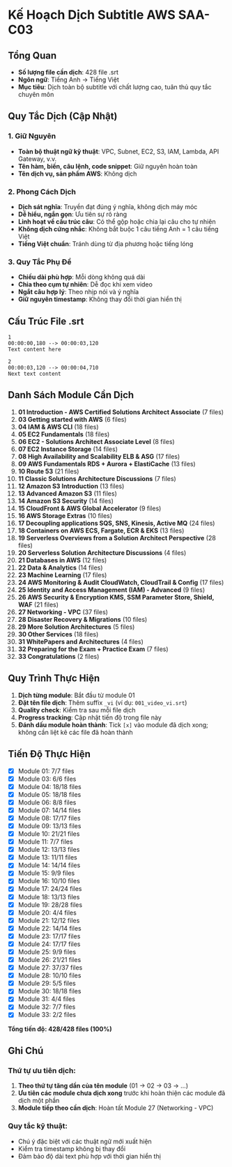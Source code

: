 # Kế Hoạch Dịch Subtitle AWS SAA-C03

## Tổng Quan
- **Số lượng file cần dịch**: 428 file .srt
- **Ngôn ngữ**: Tiếng Anh → Tiếng Việt
- **Mục tiêu**: Dịch toàn bộ subtitle với chất lượng cao, tuân thủ quy tắc chuyên môn

## Quy Tắc Dịch (Cập Nhật)

### 1. Giữ Nguyên
- **Toàn bộ thuật ngữ kỹ thuật**: VPC, Subnet, EC2, S3, IAM, Lambda, API Gateway, v.v.
- **Tên hàm, biến, câu lệnh, code snippet**: Giữ nguyên hoàn toàn
- **Tên dịch vụ, sản phẩm AWS**: Không dịch

### 2. Phong Cách Dịch
- **Dịch sát nghĩa**: Truyền đạt đúng ý nghĩa, không dịch máy móc
- **Dễ hiểu, ngắn gọn**: Ưu tiên sự rõ ràng
- **Linh hoạt về cấu trúc câu**: Có thể gộp hoặc chia lại câu cho tự nhiên
- **Không dịch cứng nhắc**: Không bắt buộc 1 câu tiếng Anh = 1 câu tiếng Việt
- **Tiếng Việt chuẩn**: Tránh dùng từ địa phương hoặc tiếng lóng

### 3. Quy Tắc Phụ Đề
- **Chiều dài phù hợp**: Mỗi dòng không quá dài
- **Chia theo cụm tự nhiên**: Dễ đọc khi xem video
- **Ngắt câu hợp lý**: Theo nhịp nói và ý nghĩa
- **Giữ nguyên timestamp**: Không thay đổi thời gian hiển thị

## Cấu Trúc File .srt
```
1
00:00:00,180 --> 00:00:03,120
Text content here

2
00:00:03,120 --> 00:00:04,710
Next text content
```

## Danh Sách Module Cần Dịch
1. **01 Introduction - AWS Certified Solutions Architect Associate** (7 files)
2. **03 Getting started with AWS** (6 files)  
3. **04 IAM & AWS CLI** (18 files)
4. **05 EC2 Fundamentals** (18 files)
5. **06 EC2 - Solutions Architect Associate Level** (8 files)
6. **07 EC2 Instance Storage** (14 files)
7. **08 High Availability and Scalability ELB & ASG** (17 files)
8. **09 AWS Fundamentals RDS + Aurora + ElastiCache** (13 files)
9. **10 Route 53** (21 files)
10. **11 Classic Solutions Architecture Discussions** (7 files)
11. **12 Amazon S3 Introduction** (13 files)
12. **13 Advanced Amazon S3** (11 files)
13. **14 Amazon S3 Security** (14 files)
14. **15 CloudFront & AWS Global Accelerator** (9 files)
15. **16 AWS Storage Extras** (10 files)
16. **17 Decoupling applications SQS, SNS, Kinesis, Active MQ** (24 files)
17. **18 Containers on AWS ECS, Fargate, ECR & EKS** (13 files)
18. **19 Serverless Overviews from a Solution Architect Perspective** (28 files)
19. **20 Serverless Solution Architecture Discussions** (4 files)
20. **21 Databases in AWS** (12 files)
21. **22 Data & Analytics** (14 files)
22. **23 Machine Learning** (17 files)
23. **24 AWS Monitoring & Audit CloudWatch, CloudTrail & Config** (17 files)
24. **25 Identity and Access Management (IAM) - Advanced** (9 files)
25. **26 AWS Security & Encryption KMS, SSM Parameter Store, Shield, WAF** (21 files)
26. **27 Networking - VPC** (37 files)
27. **28 Disaster Recovery & Migrations** (10 files)
28. **29 More Solution Architectures** (5 files)
29. **30 Other Services** (18 files)
30. **31 WhitePapers and Architectures** (4 files)
31. **32 Preparing for the Exam + Practice Exam** (7 files)
32. **33 Congratulations** (2 files)

## Quy Trình Thực Hiện
1. **Dịch từng module**: Bắt đầu từ module 01
2. **Đặt tên file dịch**: Thêm suffix `_vi` (ví dụ: `001_video_vi.srt`)
3. **Quality check**: Kiểm tra sau mỗi file dịch
4. **Progress tracking**: Cập nhật tiến độ trong file này
5. **Đánh dấu module hoàn thành**: Tick `[x]` vào module đã dịch xong; không cần liệt kê các file đã hoàn thành

## Tiến Độ Thực Hiện
- [x] Module 01: 7/7 files
- [x] Module 03: 6/6 files
- [x] Module 04: 18/18 files
- [x] Module 05: 18/18 files
- [x] Module 06: 8/8 files
- [x] Module 07: 14/14 files
- [x] Module 08: 17/17 files
- [x] Module 09: 13/13 files
- [x] Module 10: 21/21 files
- [x] Module 11: 7/7 files
- [x] Module 12: 13/13 files
- [x] Module 13: 11/11 files
- [x] Module 14: 14/14 files
- [x] Module 15: 9/9 files
- [x] Module 16: 10/10 files
- [x] Module 17: 24/24 files
- [x] Module 18: 13/13 files
- [x] Module 19: 28/28 files
- [x] Module 20: 4/4 files
- [x] Module 21: 12/12 files
- [x] Module 22: 14/14 files
- [x] Module 23: 17/17 files
- [x] Module 24: 17/17 files
- [x] Module 25: 9/9 files
- [x] Module 26: 21/21 files
- [x] Module 27: 37/37 files
- [x] Module 28: 10/10 files
- [x] Module 29: 5/5 files
- [x] Module 30: 18/18 files
- [x] Module 31: 4/4 files
- [x] Module 32: 7/7 files
- [x] Module 33: 2/2 files

**Tổng tiến độ: 428/428 files (100%)**

## Ghi Chú
### Thứ tự ưu tiên dịch:
1. **Theo thứ tự tăng dần của tên module** (01 → 02 → 03 → ...)
2. **Ưu tiên các module chưa dịch xong** trước khi hoàn thiện các module đã dịch một phần
3. **Module tiếp theo cần dịch**: Hoàn tất Module 27 (Networking - VPC)

### Quy tắc kỹ thuật:
- Chú ý đặc biệt với các thuật ngữ mới xuất hiện
- Kiểm tra timestamp không bị thay đổi
- Đảm bảo độ dài text phù hợp với thời gian hiển thị
